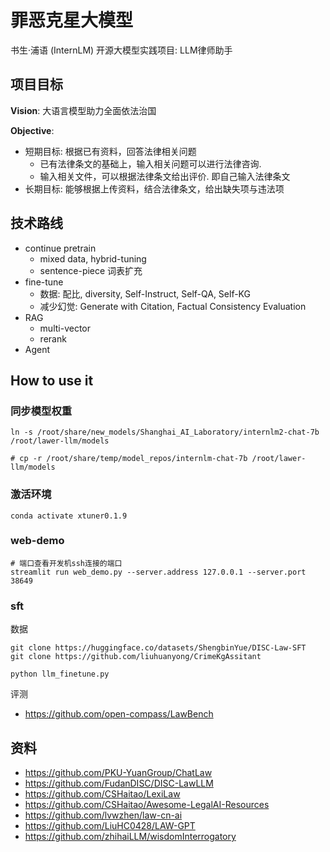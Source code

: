 # 罪恶克星大模型

书生·浦语 (InternLM) 开源大模型实践项目: LLM律师助手


## 项目目标

**Vision**: 大语言模型助力全面依法治国

**Objective**: 
- 短期目标: 根据已有资料，回答法律相关问题
    - 已有法律条文的基础上，输入相关问题可以进行法律咨询.
    - 输入相关文件，可以根据法律条文给出评价. 即自己输入法律条文
- 长期目标: 能够根据上传资料，结合法律条文，给出缺失项与违法项


## 技术路线

- continue pretrain
    - mixed data, hybrid-tuning
    - sentence-piece 词表扩充
- fine-tune
    - 数据: 配比, diversity, Self-Instruct, Self-QA, Self-KG
    - 减少幻觉: Generate with Citation, Factual Consistency Evaluation
- RAG
    - multi-vector
    - rerank
- Agent


## How to use it

### 同步模型权重
```shell
ln -s /root/share/new_models/Shanghai_AI_Laboratory/internlm2-chat-7b /root/lawer-llm/models

# cp -r /root/share/temp/model_repos/internlm-chat-7b /root/lawer-llm/models
```

### 激活环境
```shell
conda activate xtuner0.1.9
```

### web-demo
```shell
# 端口查看开发机ssh连接的端口
streamlit run web_demo.py --server.address 127.0.0.1 --server.port 38649
```

### sft

数据
```shell
git clone https://huggingface.co/datasets/ShengbinYue/DISC-Law-SFT
git clone https://github.com/liuhuanyong/CrimeKgAssitant
```

```shell
python llm_finetune.py
```

评测
- https://github.com/open-compass/LawBench


## 资料

- https://github.com/PKU-YuanGroup/ChatLaw
- https://github.com/FudanDISC/DISC-LawLLM
- https://github.com/CSHaitao/LexiLaw
- https://github.com/CSHaitao/Awesome-LegalAI-Resources
- https://github.com/lvwzhen/law-cn-ai
- https://github.com/LiuHC0428/LAW-GPT
- https://github.com/zhihaiLLM/wisdomInterrogatory
